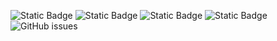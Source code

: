 ![Static Badge](https://img.shields.io/badge/blacklists-60-000000) ![Static Badge](https://img.shields.io/badge/blacklisted-2724523-cc0000) ![Static Badge](https://img.shields.io/badge/whitelisted-2244-00CC00) ![Static Badge](https://img.shields.io/badge/streaming_blacklist-28107-000000) ![GitHub issues](https://img.shields.io/github/issues/fabriziosalmi/blacklists)

